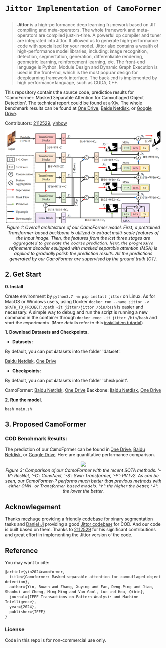 # <p align=center>`Jittor Implementation of CamoFormer`</p>

> **Jittor** is a high-performance deep learning framework based on JIT compiling and meta-operators. The whole framework and meta-operators are compiled just-in-time. A powerful op compiler and tuner are integrated into Jittor. It allowed us to generate high-performance code with specialized for your model. Jittor also contains a wealth of high-performance model libraries, including: image recognition, detection, segmentation, generation, differentiable rendering, geometric learning, reinforcement learning, etc. The front-end language is Python. Module Design and Dynamic Graph Execution is used in the front-end, which is the most popular design for deeplearning framework interface. The back-end is implemented by high performance language, such as CUDA, C++.

This repository contains the source code, prediction results for 'CamoFormer: Masked Separable Attention for Camouflaged Object Detection'. The technical report could be found at [arXiv](https://arxiv.org/abs/2212.06570). 
The whole benchmark results can be found at [One Drive](https://mailnankaieducn-my.sharepoint.com/:f:/g/personal/bowenyin_mail_nankai_edu_cn/EmB36EZb_fdMvWGgKx2EalgBuQnj8AFifyR-ip7Jtkfwqg?e=nu6DJz), [Baidu Netdisk](https://pan.baidu.com/s/1k5CxYzcgizzJ4sRdAxBNlA?pwd=srtf), or [Google Drive](https://drive.google.com/drive/folders/1gsCeYtS9cwsMpTHQzkx81n4jsRK4LYdf?usp=sharing).

Contributors: [2112529](https://github.com/2112529), [yinbow](https://github.com/yinbow)




<p align="center">
    <img src="figs/CamoFormer.png" width="600"  width="1200"/> <br />
    <em> 
    Figure 1: Overall architecture of our CamoFormer model. First, a pretrained Transformer-based backbone is utilized to extract multi-scale features of the input image. Then, the features from the last three stages are aggregated to generate the coarse prediction. Next, the
progressive refinement decoder equipped with masked separable attention (MSA) is applied to gradually polish the prediction results. All
the predictions generated by our CamoFormer are supervised by the ground truth (GT).
    </em>
</p>


## 2. Get Start

**0. Install**

Create environment by `python3.7 -m pip install jittor` on Linux. 
As for MacOS or Windows users, using Docker `docker run --name jittor -v $PATH_TO_PROJECT:/path -it jittor/jittor /bin/bash` 
is easier and necessary. 
A simple way to debug and run the script is running a new command in the container through `docker exec -it jittor /bin/bash` and start the experiments. (More details refer to this [installation tutorial](https://github.com/Jittor/jittor#install))

<!-- ```
conda create --name CamoFormer python=3.8.5
conda activate CamoFormer
conda install pytorch==1.12.1 torchvision==0.13.1 cudatoolkit=11.3 -c pytorch
pip install opencv-python
conda install tensorboard
conda install tensorboardX
pip install timm
pip install matplotlib
pip install scipy
pip install einops

Please also install [apex](https://github.com/NVIDIA/apex).
git clone https://github.com/NVIDIA/apex
cd apex
pip install -v --no-cache-dir --global-option="--cpp_ext" --global-option="--cuda_ext" ./
``` -->


**1. Download Datasets and Checkpoints.**

- **Datasets:** 

By default, you can put datasets into the folder 'dataset'.

[Baidu Netdisk](https://pan.baidu.com/s/1Tcvt0IJYdKSYAb_BD5QrTg?pwd=2gf4),
[One Drive](https://mailnankaieducn-my.sharepoint.com/:f:/g/personal/bowenyin_mail_nankai_edu_cn/EuSpxg1R9l1OmSkOqlUpMCcBvOE-JgtaeJVZfwwKOEjJhQ?e=sCWZE9)

- **Checkpoints:** 

By default, you can put datasets into the folder 'checkpoint'.

CamoFormer: [Baidu Netdisk](https://pan.baidu.com/s/1QyE_HkxCp9vWlhnJAx20dQ?pwd=f4bp), [One Drive](https://mailnankaieducn-my.sharepoint.com/:f:/g/personal/bowenyin_mail_nankai_edu_cn/Eg2fWTz1pjFBiJfAdj1XqGQBbQ2pOjpNq0AbIjseadTgSA?e=BFvBkU)
Backbone: [Baidu Netdisk](https://pan.baidu.com/s/1E10fb4_Gr08_6LV6AdyhSg?pwd=pgdk),  [One Drive](https://mailnankaieducn-my.sharepoint.com/:f:/g/personal/bowenyin_mail_nankai_edu_cn/Et3EzPUD2GJOn1YafL1NDDYBXwWtdsLd3EZCVua-mVSdhw?e=7XoXoR)

**2. Run the model.**
```
bash main.sh
```



## 3. Proposed CamoFormer

<!-- ### 3.1. The F-TA in MSA:


<p align="center">
    <img src="figs/F-TA.png"  width="600"  width="1200"/> <br />
    <em> 
    Figure 2: Diagrammatic details of the proposed F-TA in our MSA. Our B-TA shares a similar structure except for the mask.
    </em>
</p> -->


### COD Benchmark Results:

The prediction of our CamoFprmer can be found in [One Drive](https://mailnankaieducn-my.sharepoint.com/:f:/g/personal/bowenyin_mail_nankai_edu_cn/EmB36EZb_fdMvWGgKx2EalgBuQnj8AFifyR-ip7Jtkfwqg?e=nu6DJz), [Baidu Netdisk](https://pan.baidu.com/s/1k5CxYzcgizzJ4sRdAxBNlA?pwd=srtf), or [Google Drive](https://drive.google.com/drive/folders/1gsCeYtS9cwsMpTHQzkx81n4jsRK4LYdf?usp=sharing). Here are quantitative performance comparison.

<p align="center">
    <img src="figs/Performance.png" width="600"  width="1200"/> <br />
    <em> 
    Figure 3: Comparison of our CamoFormer with the recent SOTA methods. ‘-R’: ResNet, ‘-C’: ConvNext, ‘-S’: Swin Transformer, ‘-P’: PVTv2. As can be seen, our CamoFormer-P performs much better than previous methods with either CNN- or
Transformer-based models. ‘↑’: the higher the better, ‘↓’: the lower the better.
    </em>

</p>



## Acknowlegement
Thanks [mczhuge](https://github.com/mczhuge) providing a friendly [codebase](https://github.com/mczhuge/ICON) for binary segmentation tasks and [Daniel Ji](https://github.com/GewelsJI) providing a good [Jittor codebase](https://github.com/GewelsJI/SINet-V2/tree/main/jittor_lib) for COD.  And our code is built based on them. 
Thanks to [2112529](https://github.com/2112529) for his significant contributions and great effort in implementing the Jittor version of the code.




## Reference
You may want to cite:
```
@article{yin2024camoformer,
  title={Camoformer: Masked separable attention for camouflaged object detection},
  author={Yin, Bowen and Zhang, Xuying and Fan, Deng-Ping and Jiao, Shaohui and Cheng, Ming-Ming and Van Gool, Luc and Hou, Qibin},
  journal={IEEE Transactions on Pattern Analysis and Machine Intelligence},
  year={2024},
  publisher={IEEE}
}
```

### License

Code in this repo is for non-commercial use only.






